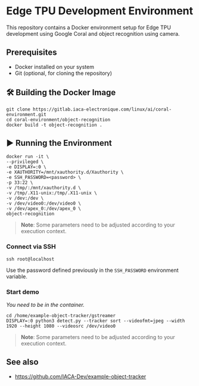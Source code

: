 # Edge TPU Development Environment

This repository contains a Docker environment setup for Edge TPU development using Google Coral and object recognition using camera.

## Prerequisites

- Docker installed on your system
- Git (optional, for cloning the repository)

## 🛠️ Building the Docker Image
```
git clone https://gitlab.iaca-electronique.com/linux/ai/coral-environment.git
cd coral-environment/object-recognition
docker build -t object-recognition .
```

## ▶️ Running the Environment

```
docker run -it \
--privileged \
-e DISPLAY=:0 \
-e XAUTHORITY=/mnt/xauthority.d/Xauthority \
-e SSH_PASSWORD=<password> \
-p 33:22 \
-v /tmp/:/mnt/xauthority.d \
-v /tmp/.X11-unix:/tmp/.X11-unix \
-v /dev:/dev \
-v /dev/video0:/dev/video0 \
-v /dev/apex_0:/dev/apex_0 \
object-recognition
```
> **Note**: Some parameters need to be adjusted according to your execution context.

### Connect via SSH
```
ssh root@localhost
```
Use the password defined previously in the `SSH_PASSWORD` environment variable.

### Start demo
*You need to be in the container.*

```
cd /home/example-object-tracker/gstreamer
DISPLAY=:0 python3 detect.py --tracker sort --videofmt=jpeg --width 1920 --height 1080 --videosrc /dev/video0
```

> **Note**: Some parameters need to be adjusted according to your execution context.


## See also
* https://github.com/IACA-Dev/example-object-tracker
